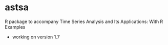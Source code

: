 # astsa
R package to accompany Time Series Analysis and Its Applications: With R Examples

* working on version 1.7
